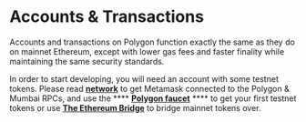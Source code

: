 # Accounts & Transactions

Accounts and transactions on Polygon function exactly the same as they do on mainnet Ethereum, except with lower gas fees and faster finality while maintaining the same security standards.

In order to start developing, you will need an account with some testnet tokens. Please read [**network**](network.md) to get Metamask connected to the Polygon & Mumbai RPCs, and use the **** [**Polygon faucet**](https://faucet.polygon.technology) **** to get your first testnet tokens or use [**The Ethereum Bridge**](the-ethereum-bridge.md) to bridge mainnet tokens over.&#x20;
